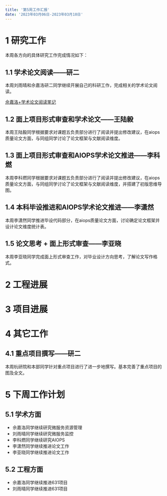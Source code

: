 ```yaml
---
title: '第5周工作汇报'
date: '2023年03月06日-2023年03月10日'
---
```


<!-- 只允许使用一级标题和二级标题 -->

# 1 研究工作

本周各方向的具体研究工作完成情况如下：

## 1.1 学术论文阅读——研二

本周刘雨晴和佘嘉洛研二同学继续开展自己的科研工作，完成相关的学术论文阅读。

[佘嘉洛+学术论文阅读笔记](佘嘉洛+学术论文阅读笔记.docx)

## 1.2 面上项目形式审查和学术论文——王陆毅

本周王陆毅同学根据要求对课题五负责部分进行了阅读并提出修改建议，在aiops质量论文方面，与同组同学讨论了论文框架与文献阅读维度。

## 1.3 面上项目形式审查和AIOPS学术论文推进——李科燃

本周李科燃同学根据要求对课题五负责部分进行了阅读并提出修改建议，在aiops质量论文方面，与同组同学讨论了论文框架与文献阅读维度，并搭建了初版思维导图。

## 1.4 本科毕设推进和AIOPS学术论文推进——李潇然

本周李潇然同学推进毕设代码部分，在aiops质量论文方面，讨论确定论文框架并设计论文维度统计表。

## 1.5 论文思考 + 面上形式审查——李亚晓

本周李亚晓同学完成面上形式审查工作，对毕业设计方向思考，了解论文写作格式。

# 2 工程进展

# 3 项目进展

# 4 其它工作

## 4.1 重点项目撰写——研二

本周杭研院和本部同学针对重点项目进行了进一步地撰写。基本完善了重点项目的图及全文。

# 5 下周工作计划

## 5.1 学术方面

+ 佘嘉洛同学继续研究微服务资源管理
+ 刘雨晴同学继续研究微服务监控
+ 李科燃同学继续研究AIOPS
+ 李潇然同学继续推进论文工作
+ 李亚晓同学继续推进论文工作

## 5.2 工程方面

+ 佘嘉洛同学继续推进631项目
+ 刘雨晴同学继续推进631项目
